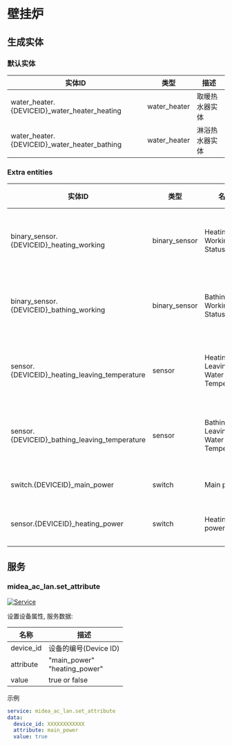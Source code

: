 # 壁挂炉

## 生成实体

### 默认实体

| 实体ID                                         | 类型           | 描述      |
|----------------------------------------------|--------------|---------|
| water_heater.{DEVICEID}_water_heater_heating | water_heater | 取暖热水器实体 |
| water_heater.{DEVICEID}_water_heater_bathing | water_heater | 淋浴热水器实体 |

### Extra entities

| 实体ID                                       | 类型         | 名称                                | 描述     |
|-----------------------------------------------|---------------|-----------------------------------|--------|
| binary_sensor.{DEVICEID}_heating_working      | binary_sensor | Heating Working Status            | 取暖工作状态 |
| binary_sensor.{DEVICEID}_bathing_working      | binary_sensor | Bathing Working Status            | 领域工作状态 |
| sensor.{DEVICEID}_heating_leaving_temperature | sensor        | Heating Leaving Water Temperature | 取暖出水温度 |
| sensor.{DEVICEID}_bathing_leaving_temperature | sensor        | Bathing Leaving Water Temperature | 淋浴出水温度 |
| switch.{DEVICEID}_main_power                  | switch        | Main power                        | 主电源    |
| sensor.{DEVICEID}_heating_power               | switch        | Heating power                     | 取暖电源   |

## 服务

### midea_ac_lan.set_attribute

[![Service](https://my.home-assistant.io/badges/developer_call_service.svg)](https://my.home-assistant.io/redirect/developer_call_service/?service=midea_ac_lan.set_attribute)

设置设备属性, 服务数据:

| 名称        | 描述                                |
|-----------|-----------------------------------|
| device_id | 设备的编号(Device ID)                  |
| attribute | "main_power"<br />"heating_power" |
| value     | true or false                     |

示例

```yaml
service: midea_ac_lan.set_attribute
data:
  device_id: XXXXXXXXXXXX
  attribute: main_power
  value: true
```
